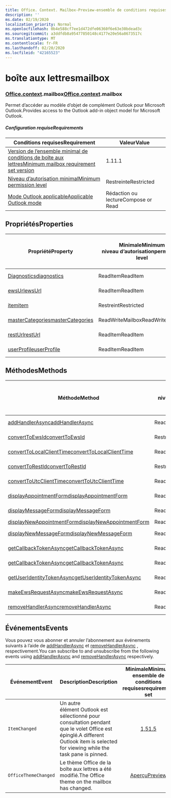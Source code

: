 ```yaml
---
title: Office. Context. Mailbox-Preview-ensemble de conditions requises
description: ''
ms.date: 02/19/2020
localization_priority: Normal
ms.openlocfilehash: 0b4e588cf7ee1d472dfe06360f6e63e30bdead3c
ms.sourcegitcommit: a3ddfdb8a95477850148c4177e20e56a8673517c
ms.translationtype: MT
ms.contentlocale: fr-FR
ms.lasthandoff: 02/20/2020
ms.locfileid: "42165523"
---
```

# <a name="mailbox"></a><span data-ttu-id="d56c0-102">boîte aux lettres</span><span class="sxs-lookup"><span data-stu-id="d56c0-102">mailbox</span></span>

### <a name="officecontextmailbox"></a><span data-ttu-id="d56c0-103">[Office](office.md)[.context](office.context.md).mailbox</span><span class="sxs-lookup"><span data-stu-id="d56c0-103">[Office](office.md)[.context](office.context.md).mailbox</span></span>

<span data-ttu-id="d56c0-104">Permet d’accéder au modèle d’objet de complément Outlook pour Microsoft Outlook.</span><span class="sxs-lookup"><span data-stu-id="d56c0-104">Provides access to the Outlook add-in object model for Microsoft Outlook.</span></span>

##### <a name="requirements"></a><span data-ttu-id="d56c0-105">Configuration requise</span><span class="sxs-lookup"><span data-stu-id="d56c0-105">Requirements</span></span>

|<span data-ttu-id="d56c0-106">Conditions requises</span><span class="sxs-lookup"><span data-stu-id="d56c0-106">Requirement</span></span>| <span data-ttu-id="d56c0-107">Valeur</span><span class="sxs-lookup"><span data-stu-id="d56c0-107">Value</span></span>|
|---|---|
|[<span data-ttu-id="d56c0-108">Version de l’ensemble minimal de conditions de boîte aux lettres</span><span class="sxs-lookup"><span data-stu-id="d56c0-108">Minimum mailbox requirement set version</span></span>](../../requirement-sets/outlook-api-requirement-sets.md)| <span data-ttu-id="d56c0-109">1.1</span><span class="sxs-lookup"><span data-stu-id="d56c0-109">1.1</span></span>|
|[<span data-ttu-id="d56c0-110">Niveau d’autorisation minimal</span><span class="sxs-lookup"><span data-stu-id="d56c0-110">Minimum permission level</span></span>](../../../outlook/understanding-outlook-add-in-permissions.md)| <span data-ttu-id="d56c0-111">Restreinte</span><span class="sxs-lookup"><span data-stu-id="d56c0-111">Restricted</span></span>|
|[<span data-ttu-id="d56c0-112">Mode Outlook applicable</span><span class="sxs-lookup"><span data-stu-id="d56c0-112">Applicable Outlook mode</span></span>](../../../outlook/outlook-add-ins-overview.md#extension-points)| <span data-ttu-id="d56c0-113">Rédaction ou lecture</span><span class="sxs-lookup"><span data-stu-id="d56c0-113">Compose or Read</span></span>|

## <a name="properties"></a><span data-ttu-id="d56c0-114">Propriétés</span><span class="sxs-lookup"><span data-stu-id="d56c0-114">Properties</span></span>

| <span data-ttu-id="d56c0-115">Propriété</span><span class="sxs-lookup"><span data-stu-id="d56c0-115">Property</span></span> | <span data-ttu-id="d56c0-116">Minimale</span><span class="sxs-lookup"><span data-stu-id="d56c0-116">Minimum</span></span><br><span data-ttu-id="d56c0-117">niveau d’autorisation</span><span class="sxs-lookup"><span data-stu-id="d56c0-117">permission level</span></span> | <span data-ttu-id="d56c0-118">Modes</span><span class="sxs-lookup"><span data-stu-id="d56c0-118">Modes</span></span> | <span data-ttu-id="d56c0-119">Type de retour</span><span class="sxs-lookup"><span data-stu-id="d56c0-119">Return type</span></span> | <span data-ttu-id="d56c0-120">Minimale</span><span class="sxs-lookup"><span data-stu-id="d56c0-120">Minimum</span></span><br><span data-ttu-id="d56c0-121">ensemble de conditions requises</span><span class="sxs-lookup"><span data-stu-id="d56c0-121">requirement set</span></span> |
|---|---|---|---|:---:|
| [<span data-ttu-id="d56c0-122">Diagnostics</span><span class="sxs-lookup"><span data-stu-id="d56c0-122">diagnostics</span></span>](/javascript/api/outlook/office.mailbox?view=outlook-js-preview#diagnostics) | <span data-ttu-id="d56c0-123">ReadItem</span><span class="sxs-lookup"><span data-stu-id="d56c0-123">ReadItem</span></span> | <span data-ttu-id="d56c0-124">Composition</span><span class="sxs-lookup"><span data-stu-id="d56c0-124">Compose</span></span><br><span data-ttu-id="d56c0-125">Lecture</span><span class="sxs-lookup"><span data-stu-id="d56c0-125">Read</span></span> | [<span data-ttu-id="d56c0-126">Diagnostics</span><span class="sxs-lookup"><span data-stu-id="d56c0-126">Diagnostics</span></span>](/javascript/api/outlook/office.diagnostics?view=outlook-js-preview) | [<span data-ttu-id="d56c0-127">1.1</span><span class="sxs-lookup"><span data-stu-id="d56c0-127">1.1</span></span>](../requirement-set-1.1/outlook-requirement-set-1.1.md) |
| [<span data-ttu-id="d56c0-128">ewsUrl</span><span class="sxs-lookup"><span data-stu-id="d56c0-128">ewsUrl</span></span>](/javascript/api/outlook/office.mailbox?view=outlook-js-preview#ewsurl) | <span data-ttu-id="d56c0-129">ReadItem</span><span class="sxs-lookup"><span data-stu-id="d56c0-129">ReadItem</span></span> | <span data-ttu-id="d56c0-130">Composition</span><span class="sxs-lookup"><span data-stu-id="d56c0-130">Compose</span></span><br><span data-ttu-id="d56c0-131">Lecture</span><span class="sxs-lookup"><span data-stu-id="d56c0-131">Read</span></span> | <span data-ttu-id="d56c0-132">Chaîne</span><span class="sxs-lookup"><span data-stu-id="d56c0-132">String</span></span> | [<span data-ttu-id="d56c0-133">1.1</span><span class="sxs-lookup"><span data-stu-id="d56c0-133">1.1</span></span>](../requirement-set-1.1/outlook-requirement-set-1.1.md) |
| [<span data-ttu-id="d56c0-134">item</span><span class="sxs-lookup"><span data-stu-id="d56c0-134">item</span></span>](office.context.mailbox.item.md) | <span data-ttu-id="d56c0-135">Restreint</span><span class="sxs-lookup"><span data-stu-id="d56c0-135">Restricted</span></span> | <span data-ttu-id="d56c0-136">Composition</span><span class="sxs-lookup"><span data-stu-id="d56c0-136">Compose</span></span><br><span data-ttu-id="d56c0-137">Lecture</span><span class="sxs-lookup"><span data-stu-id="d56c0-137">Read</span></span> | [<span data-ttu-id="d56c0-138">Élément</span><span class="sxs-lookup"><span data-stu-id="d56c0-138">Item</span></span>](/javascript/api/outlook/office.item?view=outlook-js-preview) | [<span data-ttu-id="d56c0-139">1.1</span><span class="sxs-lookup"><span data-stu-id="d56c0-139">1.1</span></span>](../requirement-set-1.1/outlook-requirement-set-1.1.md) |
| [<span data-ttu-id="d56c0-140">masterCategories</span><span class="sxs-lookup"><span data-stu-id="d56c0-140">masterCategories</span></span>](/javascript/api/outlook/office.mailbox?view=outlook-js-preview#mastercategories) | <span data-ttu-id="d56c0-141">ReadWriteMailbox</span><span class="sxs-lookup"><span data-stu-id="d56c0-141">ReadWriteMailbox</span></span> | <span data-ttu-id="d56c0-142">Composition</span><span class="sxs-lookup"><span data-stu-id="d56c0-142">Compose</span></span><br><span data-ttu-id="d56c0-143">Lecture</span><span class="sxs-lookup"><span data-stu-id="d56c0-143">Read</span></span> | [<span data-ttu-id="d56c0-144">Catégoriesmaître</span><span class="sxs-lookup"><span data-stu-id="d56c0-144">MasterCategories</span></span>](/javascript/api/outlook/office.mastercategories?view=outlook-js-preview) | [<span data-ttu-id="d56c0-145">1,8</span><span class="sxs-lookup"><span data-stu-id="d56c0-145">1.8</span></span>](../requirement-set-1.8/outlook-requirement-set-1.8.md) |
| [<span data-ttu-id="d56c0-146">restUrl</span><span class="sxs-lookup"><span data-stu-id="d56c0-146">restUrl</span></span>](/javascript/api/outlook/office.mailbox?view=outlook-js-preview#resturl) | <span data-ttu-id="d56c0-147">ReadItem</span><span class="sxs-lookup"><span data-stu-id="d56c0-147">ReadItem</span></span> | <span data-ttu-id="d56c0-148">Composition</span><span class="sxs-lookup"><span data-stu-id="d56c0-148">Compose</span></span><br><span data-ttu-id="d56c0-149">Lecture</span><span class="sxs-lookup"><span data-stu-id="d56c0-149">Read</span></span> | <span data-ttu-id="d56c0-150">Chaîne</span><span class="sxs-lookup"><span data-stu-id="d56c0-150">String</span></span> | [<span data-ttu-id="d56c0-151">1,5</span><span class="sxs-lookup"><span data-stu-id="d56c0-151">1.5</span></span>](../requirement-set-1.5/outlook-requirement-set-1.5.md) |
| [<span data-ttu-id="d56c0-152">userProfile</span><span class="sxs-lookup"><span data-stu-id="d56c0-152">userProfile</span></span>](/javascript/api/outlook/office.mailbox?view=outlook-js-preview#userprofile) | <span data-ttu-id="d56c0-153">ReadItem</span><span class="sxs-lookup"><span data-stu-id="d56c0-153">ReadItem</span></span> | <span data-ttu-id="d56c0-154">Composition</span><span class="sxs-lookup"><span data-stu-id="d56c0-154">Compose</span></span><br><span data-ttu-id="d56c0-155">Lire</span><span class="sxs-lookup"><span data-stu-id="d56c0-155">Read</span></span> | [<span data-ttu-id="d56c0-156">Profil</span><span class="sxs-lookup"><span data-stu-id="d56c0-156">UserProfile</span></span>](/javascript/api/outlook/office.userprofile?view=outlook-js-preview) | [<span data-ttu-id="d56c0-157">1.1</span><span class="sxs-lookup"><span data-stu-id="d56c0-157">1.1</span></span>](../requirement-set-1.1/outlook-requirement-set-1.1.md) |

## <a name="methods"></a><span data-ttu-id="d56c0-158">Méthodes</span><span class="sxs-lookup"><span data-stu-id="d56c0-158">Methods</span></span>

| <span data-ttu-id="d56c0-159">Méthode</span><span class="sxs-lookup"><span data-stu-id="d56c0-159">Method</span></span> | <span data-ttu-id="d56c0-160">Minimale</span><span class="sxs-lookup"><span data-stu-id="d56c0-160">Minimum</span></span><br><span data-ttu-id="d56c0-161">niveau d’autorisation</span><span class="sxs-lookup"><span data-stu-id="d56c0-161">permission level</span></span> | <span data-ttu-id="d56c0-162">Modes</span><span class="sxs-lookup"><span data-stu-id="d56c0-162">Modes</span></span> | <span data-ttu-id="d56c0-163">Minimale</span><span class="sxs-lookup"><span data-stu-id="d56c0-163">Minimum</span></span><br><span data-ttu-id="d56c0-164">ensemble de conditions requises</span><span class="sxs-lookup"><span data-stu-id="d56c0-164">requirement set</span></span> |
|---|---|---|:---:|
| [<span data-ttu-id="d56c0-165">addHandlerAsync</span><span class="sxs-lookup"><span data-stu-id="d56c0-165">addHandlerAsync</span></span>](/javascript/api/outlook/office.mailbox?view=outlook-js-preview#addhandlerasync-eventtype--handler--options--callback-) | <span data-ttu-id="d56c0-166">ReadItem</span><span class="sxs-lookup"><span data-stu-id="d56c0-166">ReadItem</span></span> | <span data-ttu-id="d56c0-167">Composition</span><span class="sxs-lookup"><span data-stu-id="d56c0-167">Compose</span></span><br><span data-ttu-id="d56c0-168">Lire</span><span class="sxs-lookup"><span data-stu-id="d56c0-168">Read</span></span> | [<span data-ttu-id="d56c0-169">1,5</span><span class="sxs-lookup"><span data-stu-id="d56c0-169">1.5</span></span>](../requirement-set-1.5/outlook-requirement-set-1.5.md) |
| [<span data-ttu-id="d56c0-170">convertToEwsId</span><span class="sxs-lookup"><span data-stu-id="d56c0-170">convertToEwsId</span></span>](/javascript/api/outlook/office.mailbox?view=outlook-js-preview#converttoewsid-itemid--restversion-) | <span data-ttu-id="d56c0-171">Restreint</span><span class="sxs-lookup"><span data-stu-id="d56c0-171">Restricted</span></span> | <span data-ttu-id="d56c0-172">Composition</span><span class="sxs-lookup"><span data-stu-id="d56c0-172">Compose</span></span><br><span data-ttu-id="d56c0-173">Lire</span><span class="sxs-lookup"><span data-stu-id="d56c0-173">Read</span></span> | [<span data-ttu-id="d56c0-174">1.3</span><span class="sxs-lookup"><span data-stu-id="d56c0-174">1.3</span></span>](../requirement-set-1.3/outlook-requirement-set-1.3.md) |
| [<span data-ttu-id="d56c0-175">convertToLocalClientTime</span><span class="sxs-lookup"><span data-stu-id="d56c0-175">convertToLocalClientTime</span></span>](/javascript/api/outlook/office.mailbox?view=outlook-js-preview#converttolocalclienttime-timevalue-) | <span data-ttu-id="d56c0-176">ReadItem</span><span class="sxs-lookup"><span data-stu-id="d56c0-176">ReadItem</span></span> | <span data-ttu-id="d56c0-177">Composition</span><span class="sxs-lookup"><span data-stu-id="d56c0-177">Compose</span></span><br><span data-ttu-id="d56c0-178">Lire</span><span class="sxs-lookup"><span data-stu-id="d56c0-178">Read</span></span> | [<span data-ttu-id="d56c0-179">1.1</span><span class="sxs-lookup"><span data-stu-id="d56c0-179">1.1</span></span>](../requirement-set-1.1/outlook-requirement-set-1.1.md) |
| [<span data-ttu-id="d56c0-180">convertToRestId</span><span class="sxs-lookup"><span data-stu-id="d56c0-180">convertToRestId</span></span>](/javascript/api/outlook/office.mailbox?view=outlook-js-preview#converttorestid-itemid--restversion-) | <span data-ttu-id="d56c0-181">Restreint</span><span class="sxs-lookup"><span data-stu-id="d56c0-181">Restricted</span></span> | <span data-ttu-id="d56c0-182">Composition</span><span class="sxs-lookup"><span data-stu-id="d56c0-182">Compose</span></span><br><span data-ttu-id="d56c0-183">Lire</span><span class="sxs-lookup"><span data-stu-id="d56c0-183">Read</span></span> | [<span data-ttu-id="d56c0-184">1.3</span><span class="sxs-lookup"><span data-stu-id="d56c0-184">1.3</span></span>](../requirement-set-1.3/outlook-requirement-set-1.3.md) |
| [<span data-ttu-id="d56c0-185">convertToUtcClientTime</span><span class="sxs-lookup"><span data-stu-id="d56c0-185">convertToUtcClientTime</span></span>](/javascript/api/outlook/office.mailbox?view=outlook-js-preview#converttoutcclienttime-input-) | <span data-ttu-id="d56c0-186">ReadItem</span><span class="sxs-lookup"><span data-stu-id="d56c0-186">ReadItem</span></span> | <span data-ttu-id="d56c0-187">Composition</span><span class="sxs-lookup"><span data-stu-id="d56c0-187">Compose</span></span><br><span data-ttu-id="d56c0-188">Lire</span><span class="sxs-lookup"><span data-stu-id="d56c0-188">Read</span></span> | [<span data-ttu-id="d56c0-189">1.1</span><span class="sxs-lookup"><span data-stu-id="d56c0-189">1.1</span></span>](../requirement-set-1.1/outlook-requirement-set-1.1.md) |
| [<span data-ttu-id="d56c0-190">displayAppointmentForm</span><span class="sxs-lookup"><span data-stu-id="d56c0-190">displayAppointmentForm</span></span>](/javascript/api/outlook/office.mailbox?view=outlook-js-preview#displayappointmentform-itemid-) | <span data-ttu-id="d56c0-191">ReadItem</span><span class="sxs-lookup"><span data-stu-id="d56c0-191">ReadItem</span></span> | <span data-ttu-id="d56c0-192">Composition</span><span class="sxs-lookup"><span data-stu-id="d56c0-192">Compose</span></span><br><span data-ttu-id="d56c0-193">Lecture</span><span class="sxs-lookup"><span data-stu-id="d56c0-193">Read</span></span> | [<span data-ttu-id="d56c0-194">1.1</span><span class="sxs-lookup"><span data-stu-id="d56c0-194">1.1</span></span>](../requirement-set-1.1/outlook-requirement-set-1.1.md) |
| [<span data-ttu-id="d56c0-195">displayMessageForm</span><span class="sxs-lookup"><span data-stu-id="d56c0-195">displayMessageForm</span></span>](/javascript/api/outlook/office.mailbox?view=outlook-js-preview#displaymessageform-itemid-) | <span data-ttu-id="d56c0-196">ReadItem</span><span class="sxs-lookup"><span data-stu-id="d56c0-196">ReadItem</span></span> | <span data-ttu-id="d56c0-197">Composition</span><span class="sxs-lookup"><span data-stu-id="d56c0-197">Compose</span></span><br><span data-ttu-id="d56c0-198">Lire</span><span class="sxs-lookup"><span data-stu-id="d56c0-198">Read</span></span> | [<span data-ttu-id="d56c0-199">1.1</span><span class="sxs-lookup"><span data-stu-id="d56c0-199">1.1</span></span>](../requirement-set-1.1/outlook-requirement-set-1.1.md) |
| [<span data-ttu-id="d56c0-200">displayNewAppointmentForm</span><span class="sxs-lookup"><span data-stu-id="d56c0-200">displayNewAppointmentForm</span></span>](/javascript/api/outlook/office.mailbox?view=outlook-js-preview#displaynewappointmentform-parameters-) | <span data-ttu-id="d56c0-201">ReadItem</span><span class="sxs-lookup"><span data-stu-id="d56c0-201">ReadItem</span></span> | <span data-ttu-id="d56c0-202">Lire</span><span class="sxs-lookup"><span data-stu-id="d56c0-202">Read</span></span> | [<span data-ttu-id="d56c0-203">1.1</span><span class="sxs-lookup"><span data-stu-id="d56c0-203">1.1</span></span>](../requirement-set-1.1/outlook-requirement-set-1.1.md) |
| [<span data-ttu-id="d56c0-204">displayNewMessageForm</span><span class="sxs-lookup"><span data-stu-id="d56c0-204">displayNewMessageForm</span></span>](/javascript/api/outlook/office.mailbox?view=outlook-js-preview#displaynewmessageform-parameters-) | <span data-ttu-id="d56c0-205">ReadItem</span><span class="sxs-lookup"><span data-stu-id="d56c0-205">ReadItem</span></span> | <span data-ttu-id="d56c0-206">Composition</span><span class="sxs-lookup"><span data-stu-id="d56c0-206">Compose</span></span><br><span data-ttu-id="d56c0-207">Lecture</span><span class="sxs-lookup"><span data-stu-id="d56c0-207">Read</span></span> | [<span data-ttu-id="d56c0-208">1,6</span><span class="sxs-lookup"><span data-stu-id="d56c0-208">1.6</span></span>](../requirement-set-1.6/outlook-requirement-set-1.6.md) |
| [<span data-ttu-id="d56c0-209">getCallbackTokenAsync</span><span class="sxs-lookup"><span data-stu-id="d56c0-209">getCallbackTokenAsync</span></span>](/javascript/api/outlook/office.mailbox?view=outlook-js-preview#getcallbacktokenasync-options--callback-) | <span data-ttu-id="d56c0-210">ReadItem</span><span class="sxs-lookup"><span data-stu-id="d56c0-210">ReadItem</span></span> | <span data-ttu-id="d56c0-211">Composition</span><span class="sxs-lookup"><span data-stu-id="d56c0-211">Compose</span></span><br><span data-ttu-id="d56c0-212">Lecture</span><span class="sxs-lookup"><span data-stu-id="d56c0-212">Read</span></span> | [<span data-ttu-id="d56c0-213">1,5</span><span class="sxs-lookup"><span data-stu-id="d56c0-213">1.5</span></span>](../requirement-set-1.5/outlook-requirement-set-1.5.md) |
| [<span data-ttu-id="d56c0-214">getCallbackTokenAsync</span><span class="sxs-lookup"><span data-stu-id="d56c0-214">getCallbackTokenAsync</span></span>](/javascript/api/outlook/office.mailbox?view=outlook-js-preview#getcallbacktokenasync-callback--usercontext-) | <span data-ttu-id="d56c0-215">ReadItem</span><span class="sxs-lookup"><span data-stu-id="d56c0-215">ReadItem</span></span> | <span data-ttu-id="d56c0-216">Composition</span><span class="sxs-lookup"><span data-stu-id="d56c0-216">Compose</span></span><br><span data-ttu-id="d56c0-217">Lecture</span><span class="sxs-lookup"><span data-stu-id="d56c0-217">Read</span></span> | [<span data-ttu-id="d56c0-218">1.3</span><span class="sxs-lookup"><span data-stu-id="d56c0-218">1.3</span></span>](../requirement-set-1.3/outlook-requirement-set-1.3.md)<br>[<span data-ttu-id="d56c0-219">1.1</span><span class="sxs-lookup"><span data-stu-id="d56c0-219">1.1</span></span>](../requirement-set-1.1/outlook-requirement-set-1.1.md) |
| [<span data-ttu-id="d56c0-220">getUserIdentityTokenAsync</span><span class="sxs-lookup"><span data-stu-id="d56c0-220">getUserIdentityTokenAsync</span></span>](/javascript/api/outlook/office.mailbox?view=outlook-js-preview#getuseridentitytokenasync-callback--usercontext-) | <span data-ttu-id="d56c0-221">ReadItem</span><span class="sxs-lookup"><span data-stu-id="d56c0-221">ReadItem</span></span> | <span data-ttu-id="d56c0-222">Composition</span><span class="sxs-lookup"><span data-stu-id="d56c0-222">Compose</span></span><br><span data-ttu-id="d56c0-223">Lecture</span><span class="sxs-lookup"><span data-stu-id="d56c0-223">Read</span></span> | [<span data-ttu-id="d56c0-224">1.1</span><span class="sxs-lookup"><span data-stu-id="d56c0-224">1.1</span></span>](../requirement-set-1.1/outlook-requirement-set-1.1.md) |
| [<span data-ttu-id="d56c0-225">makeEwsRequestAsync</span><span class="sxs-lookup"><span data-stu-id="d56c0-225">makeEwsRequestAsync</span></span>](/javascript/api/outlook/office.mailbox?view=outlook-js-preview#makeewsrequestasync-data--callback--usercontext-) | <span data-ttu-id="d56c0-226">ReadWriteMailbox</span><span class="sxs-lookup"><span data-stu-id="d56c0-226">ReadWriteMailbox</span></span> | <span data-ttu-id="d56c0-227">Composition</span><span class="sxs-lookup"><span data-stu-id="d56c0-227">Compose</span></span><br><span data-ttu-id="d56c0-228">Lire</span><span class="sxs-lookup"><span data-stu-id="d56c0-228">Read</span></span> | [<span data-ttu-id="d56c0-229">1.1</span><span class="sxs-lookup"><span data-stu-id="d56c0-229">1.1</span></span>](../requirement-set-1.1/outlook-requirement-set-1.1.md) |
| [<span data-ttu-id="d56c0-230">removeHandlerAsync</span><span class="sxs-lookup"><span data-stu-id="d56c0-230">removeHandlerAsync</span></span>](/javascript/api/outlook/office.mailbox?view=outlook-js-preview#removehandlerasync-eventtype--options--callback-) | <span data-ttu-id="d56c0-231">ReadItem</span><span class="sxs-lookup"><span data-stu-id="d56c0-231">ReadItem</span></span> | <span data-ttu-id="d56c0-232">Composition</span><span class="sxs-lookup"><span data-stu-id="d56c0-232">Compose</span></span><br><span data-ttu-id="d56c0-233">Lecture</span><span class="sxs-lookup"><span data-stu-id="d56c0-233">Read</span></span> | [<span data-ttu-id="d56c0-234">1,5</span><span class="sxs-lookup"><span data-stu-id="d56c0-234">1.5</span></span>](../requirement-set-1.5/outlook-requirement-set-1.5.md) |

## <a name="events"></a><span data-ttu-id="d56c0-235">Événements</span><span class="sxs-lookup"><span data-stu-id="d56c0-235">Events</span></span>

<span data-ttu-id="d56c0-236">Vous pouvez vous abonner et annuler l’abonnement aux événements suivants à l’aide de [addHandlerAsync](/javascript/api/outlook/office.mailbox?view=outlook-js-preview#addhandlerasync-eventtype--handler--options--callback-) et [removeHandlerAsync](/javascript/api/outlook/office.mailbox?view=outlook-js-preview#removehandlerasync-eventtype--options--callback-) , respectivement.</span><span class="sxs-lookup"><span data-stu-id="d56c0-236">You can subscribe to and unsubscribe from the following events using [addHandlerAsync](/javascript/api/outlook/office.mailbox?view=outlook-js-preview#addhandlerasync-eventtype--handler--options--callback-) and [removeHandlerAsync](/javascript/api/outlook/office.mailbox?view=outlook-js-preview#removehandlerasync-eventtype--options--callback-) respectively.</span></span>

| <span data-ttu-id="d56c0-237">Événement</span><span class="sxs-lookup"><span data-stu-id="d56c0-237">Event</span></span> | <span data-ttu-id="d56c0-238">Description</span><span class="sxs-lookup"><span data-stu-id="d56c0-238">Description</span></span> | <span data-ttu-id="d56c0-239">Minimale</span><span class="sxs-lookup"><span data-stu-id="d56c0-239">Minimum</span></span><br><span data-ttu-id="d56c0-240">ensemble de conditions requises</span><span class="sxs-lookup"><span data-stu-id="d56c0-240">requirement set</span></span> |
|---|---|:---:|
|`ItemChanged`| <span data-ttu-id="d56c0-241">Un autre élément Outlook est sélectionné pour consultation pendant que le volet Office est épinglé.</span><span class="sxs-lookup"><span data-stu-id="d56c0-241">A different Outlook item is selected for viewing while the task pane is pinned.</span></span> | [<span data-ttu-id="d56c0-242">1,5</span><span class="sxs-lookup"><span data-stu-id="d56c0-242">1.5</span></span>](../requirement-set-1.5/outlook-requirement-set-1.5.md) |
|`OfficeThemeChanged`| <span data-ttu-id="d56c0-243">Le thème Office de la boîte aux lettres a été modifié.</span><span class="sxs-lookup"><span data-stu-id="d56c0-243">The Office theme on the mailbox has changed.</span></span> | [<span data-ttu-id="d56c0-244">Aperçu</span><span class="sxs-lookup"><span data-stu-id="d56c0-244">Preview</span></span>](../preview-requirement-set/outlook-requirement-set-preview.md) |
